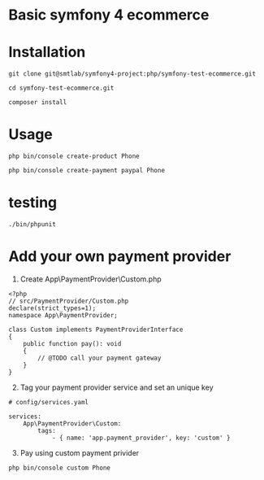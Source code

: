 # **Basic symfony 4 ecommerce**

# Installation
```
git clone git@smtlab/symfony4-project:php/symfony-test-ecommerce.git

cd symfony-test-ecommerce.git

composer install
```

# Usage
```
php bin/console create-product Phone

php bin/console create-payment paypal Phone
```

# testing

`./bin/phpunit`

# Add your own payment provider

1. Create App\PaymentProvider\Custom.php
```
<?php
// src/PaymentProvider/Custom.php
declare(strict_types=1);
namespace App\PaymentProvider;

class Custom implements PaymentProviderInterface
{
    public function pay(): void
    {
        // @TODO call your payment gateway
    }
}

```
2. Tag your payment provider service and set an unique key
```
# config/services.yaml

services:
    App\PaymentProvider\Custom:
        tags:
            - { name: 'app.payment_provider', key: 'custom' }
```
3. Pay using custom payment privider

```
php bin/console custom Phone
```
